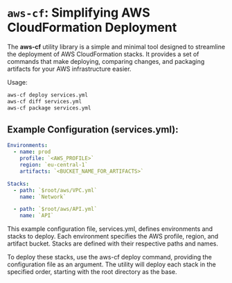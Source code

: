 # `aws-cf`: Simplifying AWS CloudFormation Deployment

The **aws-cf** utility library is a simple and minimal tool designed to streamline the deployment of AWS CloudFormation stacks. It provides a set of commands that make deploying, comparing changes, and packaging artifacts for your AWS infrastructure easier.

Usage:

```bash
aws-cf deploy services.yml
aws-cf diff services.yml
aws-cf package services.yml
```

## Example Configuration (services.yml):
```yml
Environments:
  - name: prod
    profile: `<AWS_PROFILE>`
    region: `eu-central-1`
    artifacts: `<BUCKET_NAME_FOR_ARTIFACTS>`

Stacks:
  - path: `$root/aws/VPC.yml`
    name: `Network`

  - path: `$root/aws/API.yml`
    name: `API`
```

This example configuration file, services.yml, defines environments and stacks to deploy. Each environment specifies the AWS profile, region, and artifact bucket. Stacks are defined with their respective paths and names.

To deploy these stacks, use the aws-cf deploy command, providing the configuration file as an argument. The utility will deploy each stack in the specified order, starting with the root directory as the base.